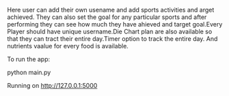 Here user can add their own usename and add sports activities and arget achieved. They can also set the goal for any particular sports and after performing they can see how much they have ahieved and target goal.Every Player should have unique username.Die Chart plan are also available so that they can tract their entire day.Timer option to track the entire day. And nutrients vaalue for every food is available.

To run the app:

python main.py

Running on http://127.0.0.1:5000
